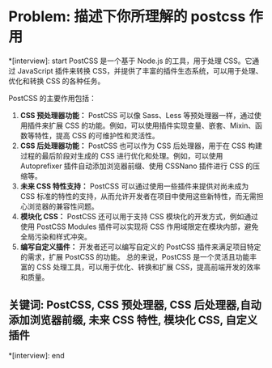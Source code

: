 # Problem: 描述下你所理解的 postcss 作用

*[interview]: start
PostCSS 是一个基于 Node.js 的工具，用于处理 CSS。它通过 JavaScript 插件来转换 CSS，并提供了丰富的插件生态系统，可以用于处理、优化和转换 CSS 的各种任务。

PostCSS 的主要作用包括：

1. **CSS 预处理器功能：** PostCSS 可以像 Sass、Less 等预处理器一样，通过使用插件来扩展 CSS 的功能。例如，可以使用插件实现变量、嵌套、Mixin、函数等特性，提高 CSS 的可维护性和灵活性。
2. **CSS 后处理器功能：** PostCSS 也可以作为 CSS 后处理器，用于在 CSS 构建过程的最后阶段对生成的 CSS 进行优化和处理。例如，可以使用 Autoprefixer 插件自动添加浏览器前缀、使用 CSSNano 插件进行 CSS 的压缩等。
3. **未来 CSS 特性支持：** PostCSS 可以通过使用一些插件来提供对尚未成为 CSS 标准的特性的支持，从而允许开发者在项目中使用这些新特性，而无需担心浏览器的兼容性问题。
4. **模块化 CSS：** PostCSS 还可以用于支持 CSS 模块化的开发方式，例如通过使用 PostCSS Modules 插件可以实现将 CSS 作用域限定在模块内部，避免全局污染和样式冲突。
5. **编写自定义插件：** 开发者还可以编写自定义的 PostCSS 插件来满足项目特定的需求，扩展 PostCSS 的功能。
总的来说，PostCSS 是一个灵活且功能丰富的 CSS 处理工具，可以用于优化、转换和扩展 CSS，提高前端开发的效率和质量。

## 关键词: PostCSS, CSS 预处理器, CSS 后处理器,自动添加浏览器前缀, 未来 CSS 特性, 模块化 CSS, 自定义插件
*[interview]: end
